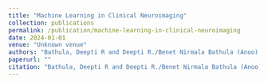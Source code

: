 ```yaml
---
title: "Machine Learning in Clinical Neuroimaging"
collection: publications
permalink: /publication/machine-learning-in-clinical-neuroimaging
date: 2024-01-01
venue: "Unknown venue"
authors: "Bathula, Deepti R and Deepti R./Benet Nirmala Bathula (Anoo) and Dvornek, Nicha C"
paperurl: ""
citation: "Bathula, Deepti R and Deepti R./Benet Nirmala Bathula (Anoo) and Dvornek, Nicha C (2024). Machine Learning in Clinical Neuroimaging. Unknown venue."
---
```

